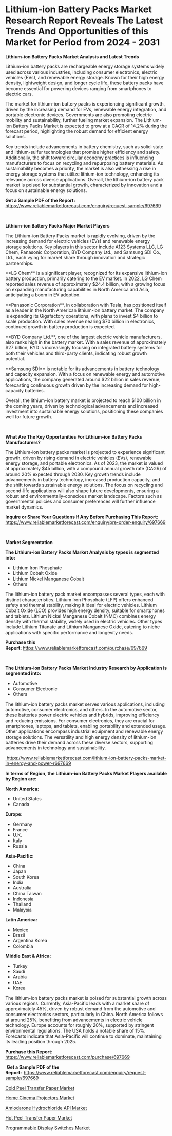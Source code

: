 <p><h1>Lithium-ion Battery Packs Market Research Report Reveals The Latest Trends And Opportunities of this Market for Period from 2024 - 2031</h1></p><p><strong>Lithium-ion Battery Packs Market Analysis and Latest Trends</strong></p>
<p><p>Lithium-ion battery packs are rechargeable energy storage systems widely used across various industries, including consumer electronics, electric vehicles (EVs), and renewable energy storage. Known for their high energy density, lightweight design, and longer cycle life, these battery packs have become essential for powering devices ranging from smartphones to electric cars. </p><p>The market for lithium-ion battery packs is experiencing significant growth, driven by the increasing demand for EVs, renewable energy integration, and portable electronic devices. Governments are also promoting electric mobility and sustainability, further fueling market expansion. The Lithium-ion Battery Packs Market is expected to grow at a CAGR of 14.2% during the forecast period, highlighting the robust demand for efficient energy solutions.</p><p>Key trends include advancements in battery chemistry, such as solid-state and lithium-sulfur technologies that promise higher efficiency and safety. Additionally, the shift toward circular economy practices is influencing manufacturers to focus on recycling and repurposing battery materials. As sustainability becomes a priority, the market is also witnessing a rise in energy storage systems that utilize lithium-ion technology, enhancing its relevance across diverse applications. Overall, the lithium-ion battery pack market is poised for substantial growth, characterized by innovation and a focus on sustainable energy solutions.</p></p>
<p><strong>Get a Sample PDF of the Report:&nbsp;</strong> <a href="https://www.reliablemarketforecast.com/enquiry/request-sample/697669?utm_campaign=1129&utm_medium=2&utm_source=Github&utm_content=ia&utm_term=29092024&utm_id=lithium-ion-battery-packs">https://www.reliablemarketforecast.com/enquiry/request-sample/697669</a></p>
<p>&nbsp;</p>
<p><strong>Lithium-ion Battery Packs Major Market Players</strong></p>
<p><p>The Lithium-ion Battery Packs market is rapidly evolving, driven by the increasing demand for electric vehicles (EVs) and renewable energy storage solutions. Key players in this sector include A123 Systems LLC, LG Chem, Panasonic Corporation, BYD Company Ltd., and Samsung SDI Co., Ltd., each vying for market share through innovation and strategic partnerships.</p><p>**LG Chem** is a significant player, recognized for its expansive lithium-ion battery production, primarily catering to the EV market. In 2022, LG Chem reported sales revenue of approximately $24.4 billion, with a growing focus on expanding manufacturing capabilities in North America and Asia, anticipating a boom in EV adoption.</p><p>**Panasonic Corporation**, in collaboration with Tesla, has positioned itself as a leader in the North American lithium-ion battery market. The company is expanding its Gigafactory operations, with plans to invest $4 billion to scale production. With sales revenue nearing $70 billion in electronics, continued growth in battery production is expected.</p><p>**BYD Company Ltd.**, one of the largest electric vehicle manufacturers, also ranks high in the battery market. With a sales revenue of approximately $27 billion, BYD is increasingly focusing on integrated battery systems for both their vehicles and third-party clients, indicating robust growth potential.</p><p>**Samsung SDI** is notable for its advancements in battery technology and capacity expansion. With a focus on renewable energy and automotive applications, the company generated around $22 billion in sales revenue, forecasting continuous growth driven by the increasing demand for high-capacity batteries.</p><p>Overall, the lithium-ion battery market is projected to reach $100 billion in the coming years, driven by technological advancements and increased investment into sustainable energy solutions, positioning these companies well for future growth.</p></p>
<p>&nbsp;</p>
<p><strong>What Are The Key Opportunities For Lithium-ion Battery Packs Manufacturers?</strong></p>
<p><p>The Lithium-ion battery packs market is projected to experience significant growth, driven by rising demand in electric vehicles (EVs), renewable energy storage, and portable electronics. As of 2023, the market is valued at approximately $45 billion, with a compound annual growth rate (CAGR) of around 20% expected through 2030. Key growth trends include advancements in battery technology, increased production capacity, and the shift towards sustainable energy solutions. The focus on recycling and second-life applications will also shape future developments, ensuring a robust and environmentally-conscious market landscape. Factors such as governmental policies and consumer preferences will further influence market dynamics.</p></p>
<p><strong>Inquire or Share Your Questions If Any Before Purchasing This Report:</strong> <a href="https://www.reliablemarketforecast.com/enquiry/pre-order-enquiry/697669?utm_campaign=1129&utm_medium=2&utm_source=Github&utm_content=ia&utm_term=29092024&utm_id=lithium-ion-battery-packs">https://www.reliablemarketforecast.com/enquiry/pre-order-enquiry/697669</a></p>
<p>&nbsp;</p>
<p><strong>Market Segmentation</strong></p>
<p><strong>The Lithium-ion Battery Packs Market Analysis by types is segmented into:</strong></p>
<p><ul><li>Lithium Iron Phosphate</li><li>Lithium Cobalt Oxide</li><li>Lithium Nickel Manganese Cobalt</li><li>Others</li></ul></p>
<p><p>The lithium-ion battery pack market encompasses several types, each with distinct characteristics. Lithium Iron Phosphate (LFP) offers enhanced safety and thermal stability, making it ideal for electric vehicles. Lithium Cobalt Oxide (LCO) provides high energy density, suitable for smartphones and tablets. Lithium Nickel Manganese Cobalt (NMC) combines energy density with thermal stability, widely used in electric vehicles. Other types include Lithium Titanate and Lithium Manganese Oxide, catering to niche applications with specific performance and longevity needs.</p></p>
<p><strong>Purchase this Report:&nbsp;</strong><a href="https://www.reliablemarketforecast.com/purchase/697669?utm_campaign=1129&utm_medium=2&utm_source=Github&utm_content=ia&utm_term=29092024&utm_id=lithium-ion-battery-packs">https://www.reliablemarketforecast.com/purchase/697669</a></p>
<p>&nbsp;</p>
<p><strong>The Lithium-ion Battery Packs Market Industry Research by Application is segmented into:</strong></p>
<p><ul><li>Automotive</li><li>Consumer Electronic</li><li>Others</li></ul></p>
<p><p>The lithium-ion battery packs market serves various applications, including automotive, consumer electronics, and others. In the automotive sector, these batteries power electric vehicles and hybrids, improving efficiency and reducing emissions. For consumer electronics, they are crucial for smartphones, laptops, and tablets, enabling portability and extended usage. Other applications encompass industrial equipment and renewable energy storage solutions. The versatility and high energy density of lithium-ion batteries drive their demand across these diverse sectors, supporting advancements in technology and sustainability.</p></p>
<p><a href="https://www.reliablemarketforecast.com/lithium-ion-battery-packs-market-in-energy-and-power-r697669?utm_campaign=1129&utm_medium=2&utm_source=Github&utm_content=ia&utm_term=29092024&utm_id=lithium-ion-battery-packs">&nbsp;https://www.reliablemarketforecast.com/lithium-ion-battery-packs-market-in-energy-and-power-r697669</a></p>
<p><strong>In terms of Region, the Lithium-ion Battery Packs Market Players available by Region are:</strong></p>
<p>
    <p> <strong> North America: </strong>
        <ul>
            <li>United States</li>
            <li>Canada</li>
        </ul>
        </p> 
    <p> <strong> Europe: </strong>
        <ul>
            <li>Germany</li>
            <li>France</li>
            <li>U.K.</li>
            <li>Italy</li>
            <li>Russia</li>
        </ul>
        </p> 
    <p> <strong> Asia-Pacific: </strong>
        <ul>
            <li>China</li>
            <li>Japan</li>
            <li>South Korea</li>
            <li>India</li>
            <li>Australia</li>
            <li>China Taiwan</li>
            <li>Indonesia</li>
            <li>Thailand</li>
            <li>Malaysia</li>
        </ul>
        </p> 
    <p> <strong> Latin America: </strong>
        <ul>
            <li>Mexico</li>
            <li>Brazil</li>
            <li>Argentina Korea</li>
            <li>Colombia</li>
        </ul>
        </p> 
    <p> <strong> Middle East & Africa: </strong>
        <ul>
            <li>Turkey</li>
            <li>Saudi</li>
            <li>Arabia</li>
            <li>UAE</li>
            <li>Korea</li>
        </ul>
    </p>
    </p>
<p><p>The lithium-ion battery packs market is poised for substantial growth across various regions. Currently, Asia-Pacific leads with a market share of approximately 45%, driven by robust demand from the automotive and consumer electronics sectors, particularly in China. North America follows at around 25%, benefiting from advancements in electric vehicle technology. Europe accounts for roughly 20%, supported by stringent environmental regulations. The USA holds a notable share of 15%. Forecasts indicate that Asia-Pacific will continue to dominate, maintaining its leading position through 2025.</p></p>
<p><strong>Purchase this Report: </strong><a href="https://www.reliablemarketforecast.com/purchase/697669?utm_campaign=1129&utm_medium=2&utm_source=Github&utm_content=ia&utm_term=29092024&utm_id=lithium-ion-battery-packs">https://www.reliablemarketforecast.com/purchase/697669</a></p>
<p>&nbsp;<strong>Get a Sample PDF of the Report:&nbsp;&nbsp;</strong><a href="https://www.reliablemarketforecast.com/enquiry/request-sample/697669?utm_campaign=1129&utm_medium=2&utm_source=Github&utm_content=ia&utm_term=29092024&utm_id=lithium-ion-battery-packs">https://www.reliablemarketforecast.com/enquiry/request-sample/697669</a></p>
<p><strong></strong></p>
<p><p><a href="https://www.linkedin.com/pulse/cold-peel-transfer-paper-market-size-share-trends-analysis-zvlxc?utm_campaign=1129&utm_medium=2&utm_source=Github&utm_content=ia&utm_term=29092024&utm_id=lithium-ion-battery-packs">Cold Peel Transfer Paper Market</a></p><p><a href="https://issuu.com/reportprime-2/docs/home-cinema-projectors-market-size-_df2a091fd63d21?utm_campaign=1129&utm_medium=2&utm_source=Github&utm_content=ia&utm_term=29092024&utm_id=lithium-ion-battery-packs">Home Cinema Projectors Market</a></p><p><a href="https://github.com/SidorelaGurakuqi596/Market-Research-Report-List-1/blob/main/amiodarone-hydrochloride-api-market.md?utm_campaign=1129&utm_medium=2&utm_source=Github&utm_content=ia&utm_term=29092024&utm_id=lithium-ion-battery-packs">Amiodarone Hydrochloride API Market</a></p><p><a href="https://www.linkedin.com/pulse/hot-peel-transfer-paper-market-segmentation-geographical-ybmsc?utm_campaign=1129&utm_medium=2&utm_source=Github&utm_content=ia&utm_term=29092024&utm_id=lithium-ion-battery-packs">Hot Peel Transfer Paper Market</a></p><p><a href="https://issuu.com/reportprime-2/docs/programmable-display-switches-marke_b506e30e933dba?utm_campaign=1129&utm_medium=2&utm_source=Github&utm_content=ia&utm_term=29092024&utm_id=lithium-ion-battery-packs">Programmable Display Switches Market</a></p></p>